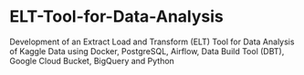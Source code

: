 # ELT-Tool-for-Data-Analysis
Development of an Extract Load and Transform (ELT) Tool for Data Analysis of Kaggle Data using Docker, PostgreSQL, Airflow, Data Build Tool (DBT), Google Cloud Bucket, BigQuery and Python

